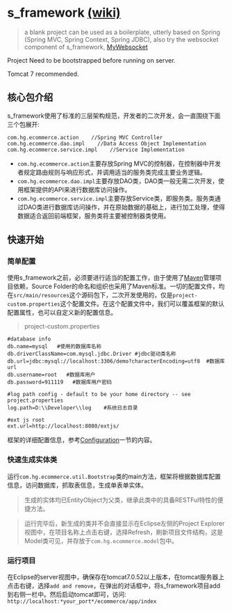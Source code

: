 s_framework [(wiki)](https://github.com/doomdagger/s_framework/wiki)
=====================================================================

> a blank project can be used as a boilerplate, utterly based on Spring (Spring MVC, Spring Context, Spring JDBC), also try the websocket component of s_framework, [MyWebsocket](https://github.com/doomdagger/MyWebsocket)

Project Need to be bootstrapped before running on server.

Tomcat 7 recommended.

核心包介绍
------
s_framework使用了标准的三层架构规范，开发者的二次开发，会一直围绕下面三个包展开:
```
com.hg.ecommerce.action    //Spring MVC Controller 
com.hg.ecommerce.dao.impl    //Data Access Object Implementation
com.hg.ecommerce.service.impl    //Service Implementation
```
* `com.hg.ecommerce.action`主要存放Spring MVC的控制器，在控制器中开发者规定路由规则与响应形式，并调用适当的服务类完成主要业务逻辑。
* `com.hg.ecommerce.dao.impl`主要存放DAO类，DAO类一般无需二次开发，使用框架提供的API来进行数据库访问操作。
* `com.hg.ecommerce.service.impl`主要存放Service类，即服务类。服务类通过DAO类进行数据库访问操作，并在原始数据的基础上，进行加工处理，使得数据适合返回前端框架，服务类将主要被控制器类使用。

快速开始
------

### 简单配置

使用s_framework之前，必须要进行适当的配置工作，由于使用了[Maven](http://maven.apache.org/)管理项目依赖，Source Folder的命名和组织也采用了Maven标准。一切的配置文件，均在`src/main/resources`这个源码包下，二次开发使用的，仅是`project-custom.properties`这个配置文件。在这个配置文件中，我们可以覆盖框架的默认配置属性，也可以自定义新的配置信息。

>project-custom.properties

```
#database info
db.name=mysql   #使用的数据库名称
db.driverClassName=com.mysql.jdbc.Driver #jdbc驱动类名称
db.url=jdbc:mysql://localhost:3306/demo?characterEncoding=utf8  #数据库url
db.username=root   #数据库用户
db.password=911119   #数据库用户密码

#log path config - default to be your home directory -- see project.properties
log.path=D:\\Developer\\log    #系统日志目录

#ext js root
ext.url=http://localhost:8080/extjs/

```
框架的详细配置信息，参考[Configuration]()一节的内容。

### 快速生成实体类

运行`com.hg.ecommerce.util.Bootstrap`类的main方法，框架将根据数据库配置信息，访问数据库，抓取表信息，生成单表单实体。

>生成的实体均已EntityObject为父类，继承此类中的具备RESTFul特性的便捷方法。


>运行完毕后，新生成的类并不会直接显示在Eclipse左侧的Project Explorer视图中，在项目名称上点击右键，选择Refresh，刷新项目文件结构，这是Model类可见，并存放于`com.hg.ecommerce.model`包中。


### 运行项目

在Eclipse的server视图中，确保存在tomcat7.0.52以上版本，在tomcat服务器上点击右键，选择`add and remove`，在弹出的对话框中，将s_framework项目add到右侧一栏中。然后启动tomcat即可，访问:
`http://localhost:*your_port*/ecommerce/app/index`
